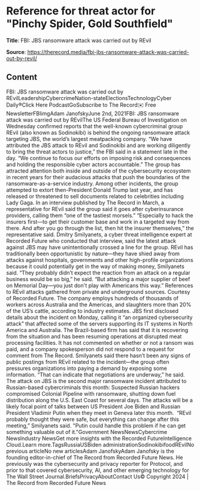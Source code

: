 # Reference for threat actor for "Pinchy Spider, Gold Southfield"

**Title**: FBI: JBS ransomware attack was carried out by REvil

**Source**: https://therecord.media/fbi-jbs-ransomware-attack-was-carried-out-by-revil/

## Content
FBI: JBS ransomware attack was carried out by REvilLeadershipCybercrimeNation-stateElectionsTechnologyCyber Daily®Click Here PodcastGoSubscribe to The Record✉️ Free NewsletterFBIimgAdam JanofskyJune 2nd, 2021FBI: JBS ransomware attack was carried out by REvilThe US Federal Bureau of Investigation on Wednesday confirmed reports that the well-known cybercriminal group REvil (also known as Sodinokibi) is behind the ongoing ransomware attack targeting JBS, the world’s largest meatpacking company.
“We have attributed the JBS attack to REvil and Sodinokibi and are working diligently to bring the threat actors to justice,” the FBI said in a statement late in the day. “We continue to focus our efforts on imposing risk and consequences and holding the responsible cyber actors accountable.”
The group has attracted attention both inside and outside of the cybersecurity ecosystem in recent years for their audacious attacks that push the boundaries of the ransomware-as-a-service industry. Among other incidents, the group attempted to extort then-President Donald Trump last year, and has released or threatened to sell documents related to celebrities including Lady Gaga.
In an interview published by The Record in March, a representative for REvil said the group said it goes after cyberinsurance providers, calling them “one of the tastiest morsels.”
“Especially to hack the insurers first—to get their customer base and work in a targeted way from there. And after you go through the list, then hit the insurer themselves,” the representative said.
Dmitry Smilyanets, a cyber threat intelligence expert at Recorded Future who conducted that interview, said the latest attack against JBS may have unintentionally crossed a line for the group. REvil has traditionally been opportunistic by nature—they have shied away from attacks against hospitals, governments and other high-profile organizations because it could potentially get in the way of making money, Smilyanets said.
“They probably didn’t expect the reaction from an attack on a regular business would be so big,” he said. “But attacking a major supplier of beef on Memorial Day—you just don't play with Americans this way.”
References to REvil attacks gathered from private and underground sources. Courtesy of Recorded Future.
The company employs hundreds of thousands of workers across Australia and the Americas, and slaughters more than 20% of the US’s cattle, according to industry estimates.
JBS first disclosed details about the incident on Monday, calling it “an organized cybersecurity attack” that affected some of the servers supporting its IT systems in North America and Australia.
The Brazil-based firm has said that it is recovering from the situation and has been resuming operations at disrupted meat processing facilities. It has not commented on whether or not a ransom was paid, and a company spokesperson did not respond to a request for comment from The Record.
Smilyanets said there hasn’t been any signs of public postings from REvil related to the incident—the group often pressures organizations into paying a demand by exposing some information. “That can indicate that negotiations are underway,” he said.
The attack on JBS is the second major ransomware incident attributed to Russian-based cybercriminals this month: Suspected Russian hackers compromised Colonial Pipeline with ransomware, shutting down fuel distribution along the U.S. East Coast for several days. The attacks will be a likely focal point of talks between US President Joe Biden and Russian President Vladimir Putin when they meet in Geneva later this month. 
“REvil probably thought they were safe, but everything can change after this meeting,” Smilyanets said. "Putin could handle this problem if he can get something valuable out of it."Government NewsNewsCybercrime NewsIndustry NewsGet more insights with the Recorded FutureIntelligence Cloud.Learn more.TagsRussiaUSBiden administrationSodinokibifoodREvilNo previous articleNo new articlesAdam JanofskyAdam Janofsky is the founding editor-in-chief of The Record from Recorded Future News. He previously was the cybersecurity and privacy reporter for Protocol, and prior to that covered cybersecurity, AI, and other emerging technology for The Wall Street Journal.BriefsPrivacyAboutContact Us© Copyright 2024 | The Record from Recorded Future News